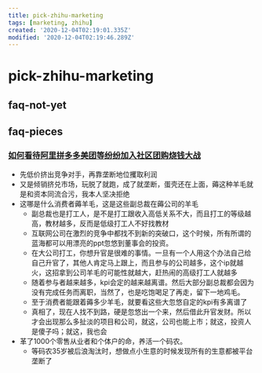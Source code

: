 ```yaml
---
title: pick-zhihu-marketing
tags: [marketing, zhihu]
created: '2020-12-04T02:19:01.335Z'
modified: '2020-12-04T02:19:46.289Z'
---
```


# pick-zhihu-marketing

## faq-not-yet

## faq-pieces

 

### [如何看待阿里拼多多美团等纷纷加入社区团购烧钱大战](https://www.zhihu.com/question/432996909)

- 先低价挤出竞争对手，再靠垄断地位攫取利润
- 又是倾销挤兑市场，玩脱了就跑，成了就垄断，蛋壳还在上面，薅这种羊毛就是和资本同流合污，我本人坚决拒绝
- 这哪是什么消费者薅羊毛，这是这些副总裁在薅公司的羊毛
  - 副总裁也是打工人，是不是打工跟收入高低关系不大，而且打工的等级越高，教材越多，反而是低级打工人不好找教材
  - 互联网公司在激烈的竞争中都找不到新的突破口，这个时候，所有所谓的蓝海都可以用漂亮的ppt忽悠到董事会的投资。
  - 在大公司打工，你想升官是很难的事情。一旦有一个人用这个办法自己给自己升官了，其他人肯定马上跟上，而且参与的公司越多，这个ip就越火，这招拿到公司羊毛的可能性就越大，赶热闹的高级打工人就越多
  - 随着参与者越来越多，kpi会定的越来越离谱。然后大部分副总裁都会因为没有完成任务而离职，当然了，也是吃饱喝足了再走，留下一地鸡毛。
  - 至于消费者能跟着薅多少羊毛，就要看这些大忽悠自定的kpi有多离谱了
  - 真相了，现在人找不到路，硬是忽悠出一个来，然后借此升官发财。所以才会出现那么多扯淡的项目和公司，就这，公司也能上市；就这，投资人是傻子吗；就这，我也会
- 革了1000个零售从业者和个体户的命，养活一个码农。
  - 等码农35岁被后浪淘汰时，想做点小生意的时候发现所有的生意都被平台垄断了
